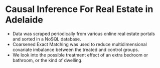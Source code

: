 # Causal Inference For Real Estate in Adelaide

* Data was scraped periodically from various online real estate portals and sorted in a NoSQL database.
* Coarsened Exact Matching was used to reduce multidimensional covariate imbalance between the treated and control groups.
* We look into the possible treatment effect of an extra bedroom or bathroom, or the kind of dwelling.